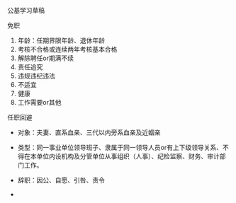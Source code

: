 


公基学习草稿


免职
1. 年龄：任期界限年龄、退休年龄
2. 考核不合格或连续两年考核基本合格
3. 解除聘任or期满不续
4. 责任追究
5. 违规违纪违法
6. 不适宜
7. 健康
8. 工作需要or其他

任职回避
* 对象：夫妻、直系血亲、三代以内旁系血亲及近姻亲
* 类型：同一事业单位领导班子、隶属于同一领导人员or有上下级领导关系、不得在本单位内设机构及分管单位从事组织（人事）、纪检监察、财务、审计部门工作。

* 辞职：因公、自愿、引咎、责令
* 







